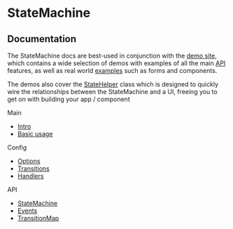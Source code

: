 # StateMachine

## Documentation

The StateMachine docs are best-used in conjunction with the [demo site](http://statemachine.davestewart.io), which contains a wide selection of demos with examples of all the main [API](http://statemachine.davestewart.io/html/api) features, as well as real world [examples](http://statemachine.davestewart.io/html/examples) such as forms and components. 

The demos also cover the [StateHelper](http://statemachine.davestewart.io/html/setup) class which is designed to quickly wire the relationships between the StateMachine and a UI, freeing you to get on with building your app / component


Main
- [Intro](intro.md)
- [Basic usage](usage.md)

Config
- [Options](config/options.md)
- [Transitions](config/transitions.md)
- [Handlers](config/handlers.md)

API
- [StateMachine](api/statemachine.md)
- [Events](api/events.md)
- [TransitionMap](transitionmap.md)


